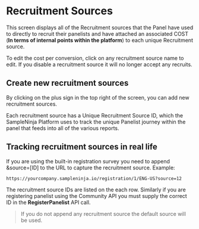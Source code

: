 # Recruitment Sources

This screen displays all of the Recruitment sources that the Panel have used to directly to recruit their panelists and have attached an associated COST (**In terms of internal points within the platform**) to each unique Recruitment source. 

To edit the cost per conversion, click on any recruitment source name to edit. If you disable a recruitment source it will no longer accept any recruits.

## Create new recruitment sources

By clicking on the plus sign in the top right of the screen, you can add new recruitment sources.

Each recruitment source has a Unique Recruitment Source ID, which the SampleNinja Platform uses to track the unique Panelist journey within the panel that feeds into all of the various reports.

## Tracking recruitment sources in real life

If you are using the built-in registration survey you need to append &source=[ID] to the URL to capture the recruitment source. Example:

```https://yourcompany.sampleninja.io/registration/1/ENG-US?source=12```

The recruitment source IDs are listed on the each row. Similarly if you are registering panelist using the Community API you must supply the correct ID in the **RegisterPanelist** API call.

> If you do not append any recruitment source the default source will be used.

